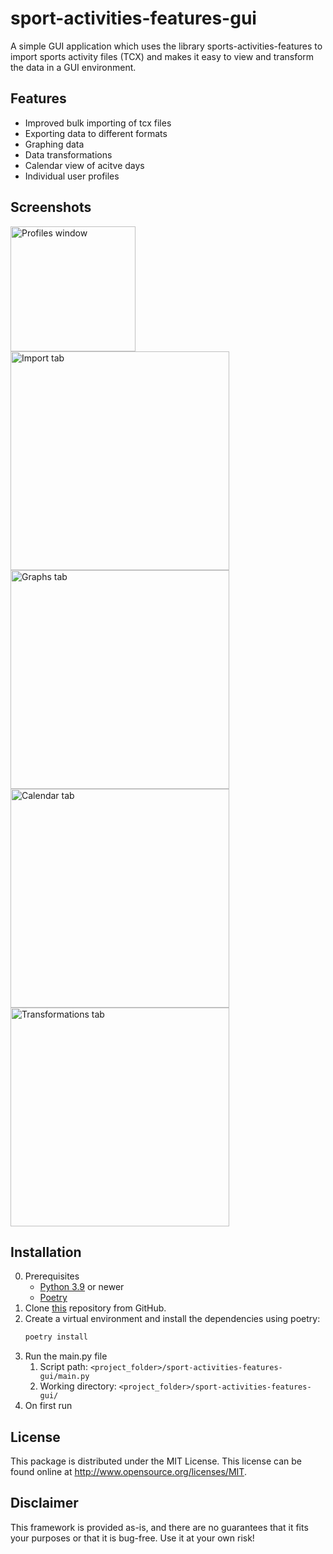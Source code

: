 # sport-activities-features-gui

A simple GUI application which uses the library sports-activities-features to import sports activity files (TCX) and makes it easy to view and transform the data in a GUI environment.

## Features
- Improved bulk importing of tcx files
- Exporting data to different formats
- Graphing data
- Data transformations
- Calendar view of acitve days
- Individual user profiles

## Screenshots
<p float="left">
  <img src="https://github.com/otiv33/sport-activities-features-gui/blob/main/screenshots/Screenshot_1.jpg?raw=true" alt="Profiles window" width="200"/>
  <img src="https://github.com/otiv33/sport-activities-features-gui/blob/main/screenshots/Screenshot_2.jpg?raw=true" alt="Import tab" width="350"/>
  <img src="https://github.com/otiv33/sport-activities-features-gui/blob/main/screenshots/Screenshot_3.jpg?raw=true" alt="Graphs tab" width="350"/>
  <img src="https://github.com/otiv33/sport-activities-features-gui/blob/main/screenshots/Screenshot_4.jpg?raw=true" alt="Calendar tab" width="350"/>
  <img src="https://github.com/otiv33/sport-activities-features-gui/blob/main/screenshots/Screenshot_5.jpg?raw=true" alt="Transformations tab" width="350"/>
</p>

## Installation
0. Prerequisites
    - [Python 3.9](https://www.python.org/downloads/release/python-390/) or newer
    - [Poetry](https://python-poetry.org/docs/#installation)
1. Clone [this](https://github.com/firefly-cpp/sport-activities-features-gui) repository from GitHub.
2. Create a virtual environment and install the dependencies using poetry:
    ```bash
    poetry install
    ```
3. Run the main.py file
   1. Script path: `<project_folder>/sport-activities-features-gui/main.py`
   2. Working directory: `<project_folder>/sport-activities-features-gui/`
4. On first run 

## License

This package is distributed under the MIT License. This license can be found online at <http://www.opensource.org/licenses/MIT>.

## Disclaimer

This framework is provided as-is, and there are no guarantees that it fits your purposes or that it is bug-free. Use it at your own risk!
